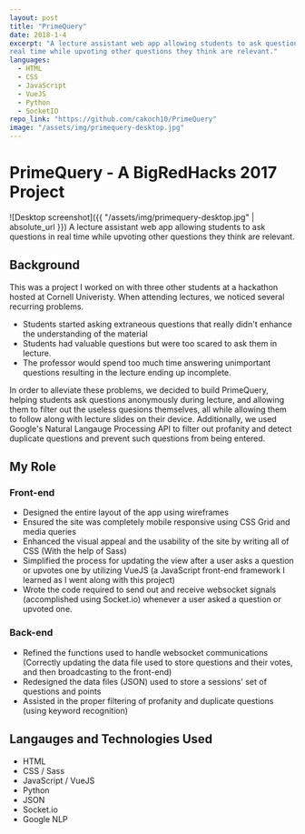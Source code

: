 ```yaml
---
layout: post
title: "PrimeQuery"
date: 2018-1-4
excerpt: "A lecture assistant web app allowing students to ask questions in
real time while upvoting other questions they think are relevant."
languages:
  - HTML
  - CSS
  - JavaScript
  - VueJS
  - Python
  - SocketIO
repo_link: "https://github.com/cakoch10/PrimeQuery"
image: "/assets/img/primequery-desktop.jpg"
---
```

# PrimeQuery - A BigRedHacks 2017 Project
![Desktop screenshot]({{ "/assets/img/primequery-desktop.jpg" | absolute_url }})
A lecture assistant web app allowing students to ask questions in
real time while upvoting other questions they think are relevant.
## Background
This was a project I worked on with three other students at a hackathon hosted at
Cornell Univeristy. When attending lectures, we noticed several recurring 
problems.
- Students started asking extraneous questions that really didn't 
enhance the understanding of the material
- Students had valuable questions but were too scared to ask them in lecture. 
- The professor would spend too much time answering unimportant questions resulting in the lecture ending up incomplete.

In order to alleviate these problems, we decided to build PrimeQuery, helping
students ask questions anonymously during lecture, and allowing them to filter 
out the useless quesions themselves, all while allowing them to follow along
with lecture slides on their device. Additionally, we used Google's Natural Langauge Processing API to filter out profanity and detect duplicate questions and prevent such questions from being entered.

## My Role

### Front-end
- Designed the entire layout of the app using wireframes
- Ensured the site was completely mobile responsive using CSS Grid and media queries
- Enhanced the visual appeal and the usability of the site by writing all of CSS (With the help of Sass)
- Simplified the process for updating the view after a user asks a question or upvotes one by utilizing VueJS (a JavaScript front-end framework I learned as I went along with this project)
- Wrote the code required to send out and receive websocket signals (accomplished using Socket.io) whenever a user asked a question or upvoted one.

### Back-end 
- Refined the functions used to handle websocket communications (Correctly updating the data file used to store questions and their votes, and then broadcasting to the front-end)
- Redesigned the data files (JSON) used to store a sessions' set of questions and points
- Assisted in the proper filtering of profanity and duplicate questions (using keyword recognition)

## Langauges and Technologies Used
- HTML
- CSS / Sass
- JavaScript / VueJS
- Python
- JSON
- Socket.io
- Google NLP